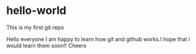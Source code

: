 # hello-world
This is my first git repo


Hello everyone I am happy to learn how git and github works.I hope that i would learn them soon!!
Cheers
